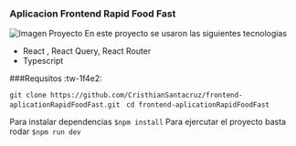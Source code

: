 ### Aplicacion Frontend Rapid Food Fast
![Imagen Proyecto](https://github.com/CristhianSantacruz/frontend-aplicationRapidFoodFast/assets/117329019/5bf15d7e-a1b3-4d59-b0d7-1e87d21994fe)
En este proyecto se usaron las siguientes tecnologias

- React ,  React Query, React Router
- Typescript

###Requsitos :tw-1f4e2:

`git clone https://github.com/CristhianSantacruz/frontend-aplicationRapidFoodFast.git `
`cd frontend-aplicationRapidFoodFast`

Para instalar dependencias
`$npm install`
Para ejercutar el proyecto basta rodar
`$npm run dev`

